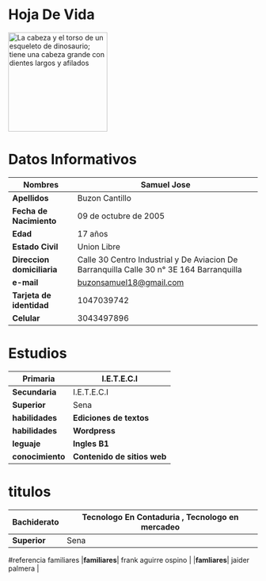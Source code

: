 # **Hoja De Vida** 
<img src="https://user-images.githubusercontent.com/126476898/221572765-633639b4-ecbb-424d-8938-2369237a189e.jpeg"
     alt="La cabeza y el torso de un esqueleto de dinosaurio;
           tiene una cabeza grande con dientes largos y afilados"
     width="200"
     height="200">
# Datos Informativos 
 |**Nombres**|__Samuel Jose__|
 |-----------|------------------|
 |**Apellidos**| Buzon  Cantillo |
 |**Fecha de Nacimiento**| 09 de octubre de 2005 |
 |**Edad**| 17 años |
 |**Estado Civil**| Union Libre |
 |**Direccion domiciliaria**| Calle 30 Centro Industrial y De Aviacion De Barranquilla Calle 30 n° 3E 164 Barranquilla |
 |**e-mail**| buzonsamuel18@gmail.com |
 |**Tarjeta de identidad**| 1047039742 |
 |**Celular**| 3043497896 |

# Estudios 
|**Primaria**| I.E.T.E.C.I |
|---------|-------------|
|**Secundaria**| I.E.T.E.C.I |
|**Superior**| Sena |
|**habilidades**| __Ediciones de textos__ |
|**habilidades**| __Wordpress__ |
|**leguaje**| __Ingles B1__|
|**conocimiento**| __Contenido de sitios web__|

# titulos
|**Bachiderato**| Tecnologo En Contaduria , Tecnologo en mercadeo |
|----------------|-----------------------------------------------|
|**Superior**| Sena |
 
 #referencia familiares 
 |**familiares**| frank aguirre ospino |
 |**famliares**| jaider palmera | 
 


